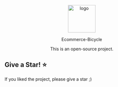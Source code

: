 <div align="center">
  <a href="https://github.com/itsyst/khaled_elhamzi_portfolio">
    <img alt="logo" src="https://res.cloudinary.com/dzltxlm9l/image/upload/v1601971370/logo_fd60ee4493.png" width="90"  />
  </a>
  <p>Ecommerce-Bicycle</p>
  <p>This is an open-source project.</p>
</div>

    
## Give a Star! :star:
If you liked the project, please give a star ;)
